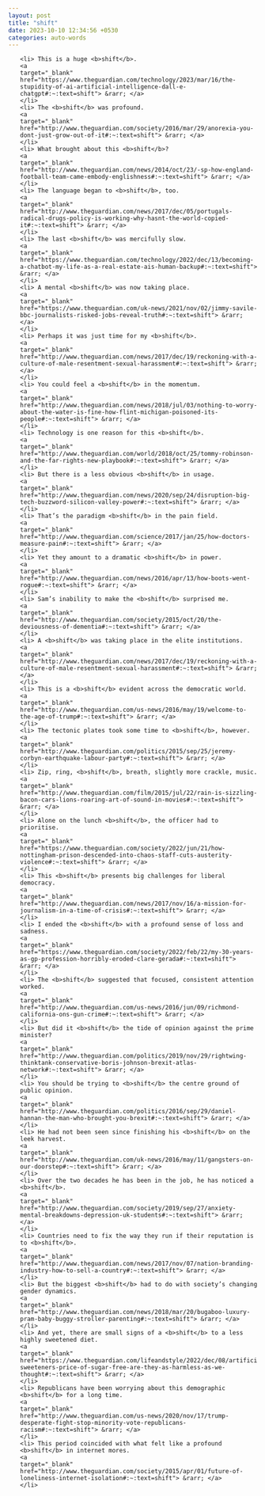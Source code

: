 ```yaml
---
layout: post
title: "shift"
date: 2023-10-10 12:34:56 +0530
categories: auto-words
---
```

<ol>

    <li> This is a huge <b>shift</b>.
    <a 
    target="_blank" 
    href="https://www.theguardian.com/technology/2023/mar/16/the-stupidity-of-ai-artificial-intelligence-dall-e-chatgpt#:~:text=shift"> &rarr; </a>
    </li>
    <li> The <b>shift</b> was profound.
    <a 
    target="_blank" 
    href="http://www.theguardian.com/society/2016/mar/29/anorexia-you-dont-just-grow-out-of-it#:~:text=shift"> &rarr; </a>
    </li>
    <li> What brought about this <b>shift</b>?
    <a 
    target="_blank" 
    href="http://www.theguardian.com/news/2014/oct/23/-sp-how-england-football-team-came-embody-englishness#:~:text=shift"> &rarr; </a>
    </li>
    <li> The language began to <b>shift</b>, too.
    <a 
    target="_blank" 
    href="http://www.theguardian.com/news/2017/dec/05/portugals-radical-drugs-policy-is-working-why-hasnt-the-world-copied-it#:~:text=shift"> &rarr; </a>
    </li>
    <li> The last <b>shift</b> was mercifully slow.
    <a 
    target="_blank" 
    href="https://www.theguardian.com/technology/2022/dec/13/becoming-a-chatbot-my-life-as-a-real-estate-ais-human-backup#:~:text=shift"> &rarr; </a>
    </li>
    <li> A mental <b>shift</b> was now taking place.
    <a 
    target="_blank" 
    href="https://www.theguardian.com/uk-news/2021/nov/02/jimmy-savile-bbc-journalists-risked-jobs-reveal-truth#:~:text=shift"> &rarr; </a>
    </li>
    <li> Perhaps it was just time for my <b>shift</b>.
    <a 
    target="_blank" 
    href="http://www.theguardian.com/news/2017/dec/19/reckoning-with-a-culture-of-male-resentment-sexual-harassment#:~:text=shift"> &rarr; </a>
    </li>
    <li> You could feel a <b>shift</b> in the momentum.
    <a 
    target="_blank" 
    href="http://www.theguardian.com/news/2018/jul/03/nothing-to-worry-about-the-water-is-fine-how-flint-michigan-poisoned-its-people#:~:text=shift"> &rarr; </a>
    </li>
    <li> Technology is one reason for this <b>shift</b>.
    <a 
    target="_blank" 
    href="http://www.theguardian.com/world/2018/oct/25/tommy-robinson-and-the-far-rights-new-playbook#:~:text=shift"> &rarr; </a>
    </li>
    <li> But there is a less obvious <b>shift</b> in usage.
    <a 
    target="_blank" 
    href="http://www.theguardian.com/news/2020/sep/24/disruption-big-tech-buzzword-silicon-valley-power#:~:text=shift"> &rarr; </a>
    </li>
    <li> That’s the paradigm <b>shift</b> in the pain field.
    <a 
    target="_blank" 
    href="http://www.theguardian.com/science/2017/jan/25/how-doctors-measure-pain#:~:text=shift"> &rarr; </a>
    </li>
    <li> Yet they amount to a dramatic <b>shift</b> in power.
    <a 
    target="_blank" 
    href="http://www.theguardian.com/news/2016/apr/13/how-boots-went-rogue#:~:text=shift"> &rarr; </a>
    </li>
    <li> Sam’s inability to make the <b>shift</b> surprised me.
    <a 
    target="_blank" 
    href="http://www.theguardian.com/society/2015/oct/20/the-deviousness-of-dementia#:~:text=shift"> &rarr; </a>
    </li>
    <li> A <b>shift</b> was taking place in the elite institutions.
    <a 
    target="_blank" 
    href="http://www.theguardian.com/news/2017/dec/19/reckoning-with-a-culture-of-male-resentment-sexual-harassment#:~:text=shift"> &rarr; </a>
    </li>
    <li> This is a <b>shift</b> evident across the democratic world.
    <a 
    target="_blank" 
    href="http://www.theguardian.com/us-news/2016/may/19/welcome-to-the-age-of-trump#:~:text=shift"> &rarr; </a>
    </li>
    <li> The tectonic plates took some time to <b>shift</b>, however.
    <a 
    target="_blank" 
    href="http://www.theguardian.com/politics/2015/sep/25/jeremy-corbyn-earthquake-labour-party#:~:text=shift"> &rarr; </a>
    </li>
    <li> Zip, ring, <b>shift</b>, breath, slightly more crackle, music.
    <a 
    target="_blank" 
    href="http://www.theguardian.com/film/2015/jul/22/rain-is-sizzling-bacon-cars-lions-roaring-art-of-sound-in-movies#:~:text=shift"> &rarr; </a>
    </li>
    <li> Alone on the lunch <b>shift</b>, the officer had to prioritise.
    <a 
    target="_blank" 
    href="https://www.theguardian.com/society/2022/jun/21/how-nottingham-prison-descended-into-chaos-staff-cuts-austerity-violence#:~:text=shift"> &rarr; </a>
    </li>
    <li> This <b>shift</b> presents big challenges for liberal democracy.
    <a 
    target="_blank" 
    href="http://www.theguardian.com/news/2017/nov/16/a-mission-for-journalism-in-a-time-of-crisis#:~:text=shift"> &rarr; </a>
    </li>
    <li> I ended the <b>shift</b> with a profound sense of loss and sadness.
    <a 
    target="_blank" 
    href="https://www.theguardian.com/society/2022/feb/22/my-30-years-as-gp-profession-horribly-eroded-clare-gerada#:~:text=shift"> &rarr; </a>
    </li>
    <li> The <b>shift</b> suggested that focused, consistent attention worked.
    <a 
    target="_blank" 
    href="http://www.theguardian.com/us-news/2016/jun/09/richmond-california-ons-gun-crime#:~:text=shift"> &rarr; </a>
    </li>
    <li> But did it <b>shift</b> the tide of opinion against the prime minister?
    <a 
    target="_blank" 
    href="http://www.theguardian.com/politics/2019/nov/29/rightwing-thinktank-conservative-boris-johnson-brexit-atlas-network#:~:text=shift"> &rarr; </a>
    </li>
    <li> You should be trying to <b>shift</b> the centre ground of public opinion.
    <a 
    target="_blank" 
    href="http://www.theguardian.com/politics/2016/sep/29/daniel-hannan-the-man-who-brought-you-brexit#:~:text=shift"> &rarr; </a>
    </li>
    <li> He had not been seen since finishing his <b>shift</b> on the leek harvest.
    <a 
    target="_blank" 
    href="http://www.theguardian.com/uk-news/2016/may/11/gangsters-on-our-doorstep#:~:text=shift"> &rarr; </a>
    </li>
    <li> Over the two decades he has been in the job, he has noticed a <b>shift</b>.
    <a 
    target="_blank" 
    href="http://www.theguardian.com/society/2019/sep/27/anxiety-mental-breakdowns-depression-uk-students#:~:text=shift"> &rarr; </a>
    </li>
    <li> Countries need to fix the way they run if their reputation is to <b>shift</b>.
    <a 
    target="_blank" 
    href="http://www.theguardian.com/news/2017/nov/07/nation-branding-industry-how-to-sell-a-country#:~:text=shift"> &rarr; </a>
    </li>
    <li> But the biggest <b>shift</b> had to do with society’s changing gender dynamics.
    <a 
    target="_blank" 
    href="http://www.theguardian.com/news/2018/mar/20/bugaboo-luxury-pram-baby-buggy-stroller-parenting#:~:text=shift"> &rarr; </a>
    </li>
    <li> And yet, there are small signs of a <b>shift</b> to a less highly sweetened diet.
    <a 
    target="_blank" 
    href="https://www.theguardian.com/lifeandstyle/2022/dec/08/artificial-sweeteners-price-of-sugar-free-are-they-as-harmless-as-we-thought#:~:text=shift"> &rarr; </a>
    </li>
    <li> Republicans have been worrying about this demographic <b>shift</b> for a long time.
    <a 
    target="_blank" 
    href="http://www.theguardian.com/us-news/2020/nov/17/trump-desperate-fight-stop-minority-vote-republicans-racism#:~:text=shift"> &rarr; </a>
    </li>
    <li> This period coincided with what felt like a profound <b>shift</b> in internet mores.
    <a 
    target="_blank" 
    href="http://www.theguardian.com/society/2015/apr/01/future-of-loneliness-internet-isolation#:~:text=shift"> &rarr; </a>
    </li>